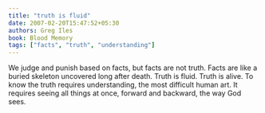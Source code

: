 ```yaml
---
title: "truth is fluid"
date: 2007-02-20T15:47:52+05:30
authors: Greg Iles
book: Blood Memory
tags: ["facts", "truth", "understanding"]
---
```

We judge and punish based on facts, but facts are not truth. Facts are like a buried skeleton uncovered long after death. Truth is fluid. Truth is alive. To know the truth requires understanding, the most difficult human art. It requires seeing all things at once, forward and backward, the way God sees.
